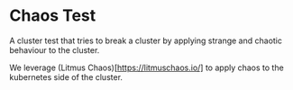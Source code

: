 # Chaos Test

A cluster test that tries to break a cluster by applying strange and chaotic
behaviour to the cluster.

We leverage (Litmus Chaos)[https://litmuschaos.io/] to apply chaos to the
kubernetes side of the cluster.
